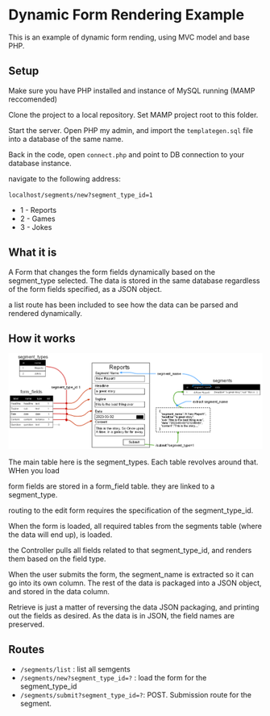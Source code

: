 # Dynamic Form Rendering Example

This is an example of dynamic form rending, using MVC model and base PHP. 

## Setup

Make sure you have PHP installed and instance of MySQL running (MAMP reccomended) 

Clone the project to a local repository. Set MAMP project root to this folder.

Start the server. Open PHP my admin, and import the `templategen.sql` file into a database of the same name.

Back in the code, open `connect.php` and point to DB connection to your database instance.

navigate to the following address:

`localhost/segments/new?segment_type_id=1`

- 1 - Reports
- 2 - Games
- 3 - Jokes

## What it is 

A Form that changes the form fields dynamically based on the segment_type selected. The data is stored in the same database regardless of the form fields specified, as a JSON object. 

a list route has been included to see how the data can be parsed and rendered dynamically.

## How it works

![diagram of the dynamic rendering model](./docs/diagram.png)

The main table here is the segment_types. Each table revolves around that. WHen you load 

form fields are stored in a form_field table. they are linked to a segment_type. 


routing to the edit form requires the specification of the segment_type_id.

When the form is loaded, all required tables from the segments table (where the data will end up), is loaded.

the Controller pulls all fields related to that segment_type_id, and renders them based on the field type.

When the user submits the form, the segment_name is extracted so it can go into its own column. The rest of the data is packaged into a JSON object, and stored in the data column.

Retrieve is just a matter of reversing the data JSON packaging, and printing out the fields as desired. As the data is in JSON, the field names are preserved.

## Routes
- `/segments/list` : list all semgents
- `/segments/new?segment_type_id=?` : load the form for the segment_type_id
- `/segments/submit?segment_type_id=?`: POST. Submission route for the segment.